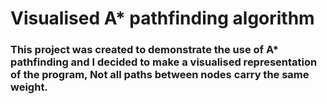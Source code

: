 # Visualised A* pathfinding algorithm 

### This project was created to demonstrate the use of A* pathfinding and I decided to make a visualised representation of the program, Not all paths between nodes carry the same weight.